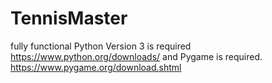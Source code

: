 # TennisMaster
fully functional
Python Version 3 is required  https://www.python.org/downloads/
and Pygame is required.       https://www.pygame.org/download.shtml
